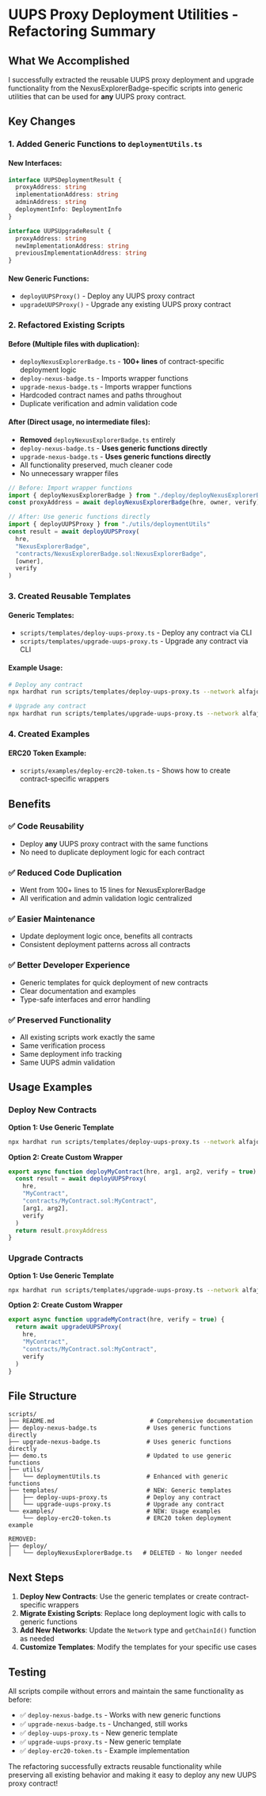 # UUPS Proxy Deployment Utilities - Refactoring Summary

## What We Accomplished

I successfully extracted the reusable UUPS proxy deployment and upgrade functionality from the NexusExplorerBadge-specific scripts into generic utilities that can be used for **any** UUPS proxy contract.

## Key Changes

### 1. Added Generic Functions to `deploymentUtils.ts`

#### New Interfaces:

```typescript
interface UUPSDeploymentResult {
  proxyAddress: string
  implementationAddress: string
  adminAddress: string
  deploymentInfo: DeploymentInfo
}

interface UUPSUpgradeResult {
  proxyAddress: string
  newImplementationAddress: string
  previousImplementationAddress: string
}
```

#### New Generic Functions:

- `deployUUPSProxy()` - Deploy any UUPS proxy contract
- `upgradeUUPSProxy()` - Upgrade any existing UUPS proxy contract

### 2. Refactored Existing Scripts

#### Before (Multiple files with duplication):

- `deployNexusExplorerBadge.ts` - **100+ lines** of contract-specific deployment logic
- `deploy-nexus-badge.ts` - Imports wrapper functions
- `upgrade-nexus-badge.ts` - Imports wrapper functions
- Hardcoded contract names and paths throughout
- Duplicate verification and admin validation code

#### After (Direct usage, no intermediate files):

- **Removed** `deployNexusExplorerBadge.ts` entirely
- `deploy-nexus-badge.ts` - **Uses generic functions directly**
- `upgrade-nexus-badge.ts` - **Uses generic functions directly**
- All functionality preserved, much cleaner code
- No unnecessary wrapper files

```typescript
// Before: Import wrapper functions
import { deployNexusExplorerBadge } from "./deploy/deployNexusExplorerBadge"
const proxyAddress = await deployNexusExplorerBadge(hre, owner, verify)

// After: Use generic functions directly
import { deployUUPSProxy } from "./utils/deploymentUtils"
const result = await deployUUPSProxy(
  hre,
  "NexusExplorerBadge",
  "contracts/NexusExplorerBadge.sol:NexusExplorerBadge",
  [owner],
  verify
)
```

### 3. Created Reusable Templates

#### Generic Templates:

- `scripts/templates/deploy-uups-proxy.ts` - Deploy any contract via CLI
- `scripts/templates/upgrade-uups-proxy.ts` - Upgrade any contract via CLI

#### Example Usage:

```bash
# Deploy any contract
npx hardhat run scripts/templates/deploy-uups-proxy.ts --network alfajores --contract MyToken --args "TokenName,TKN,1000000"

# Upgrade any contract
npx hardhat run scripts/templates/upgrade-uups-proxy.ts --network alfajores --contract MyToken
```

### 4. Created Examples

#### ERC20 Token Example:

- `scripts/examples/deploy-erc20-token.ts` - Shows how to create contract-specific wrappers

## Benefits

### ✅ **Code Reusability**

- Deploy **any** UUPS proxy contract with the same functions
- No need to duplicate deployment logic for each contract

### ✅ **Reduced Code Duplication**

- Went from 100+ lines to 15 lines for NexusExplorerBadge
- All verification and admin validation logic centralized

### ✅ **Easier Maintenance**

- Update deployment logic once, benefits all contracts
- Consistent deployment patterns across all contracts

### ✅ **Better Developer Experience**

- Generic templates for quick deployment of new contracts
- Clear documentation and examples
- Type-safe interfaces and error handling

### ✅ **Preserved Functionality**

- All existing scripts work exactly the same
- Same verification process
- Same deployment info tracking
- Same UUPS admin validation

## Usage Examples

### Deploy New Contracts

**Option 1: Use Generic Template**

```bash
npx hardhat run scripts/templates/deploy-uups-proxy.ts --network alfajores --contract MyContract --args "arg1,arg2"
```

**Option 2: Create Custom Wrapper**

```typescript
export async function deployMyContract(hre, arg1, arg2, verify = true) {
  const result = await deployUUPSProxy(
    hre,
    "MyContract",
    "contracts/MyContract.sol:MyContract",
    [arg1, arg2],
    verify
  )
  return result.proxyAddress
}
```

### Upgrade Contracts

**Option 1: Use Generic Template**

```bash
npx hardhat run scripts/templates/upgrade-uups-proxy.ts --network alfajores --contract MyContract
```

**Option 2: Create Custom Wrapper**

```typescript
export async function upgradeMyContract(hre, verify = true) {
  return await upgradeUUPSProxy(
    hre,
    "MyContract",
    "contracts/MyContract.sol:MyContract",
    verify
  )
}
```

## File Structure

```
scripts/
├── README.md                           # Comprehensive documentation
├── deploy-nexus-badge.ts              # Uses generic functions directly
├── upgrade-nexus-badge.ts             # Uses generic functions directly
├── demo.ts                            # Updated to use generic functions
├── utils/
│   └── deploymentUtils.ts             # Enhanced with generic functions
├── templates/                         # NEW: Generic templates
│   ├── deploy-uups-proxy.ts           # Deploy any contract
│   └── upgrade-uups-proxy.ts          # Upgrade any contract
└── examples/                          # NEW: Usage examples
    └── deploy-erc20-token.ts          # ERC20 token deployment example

REMOVED:
├── deploy/
│   └── deployNexusExplorerBadge.ts   # DELETED - No longer needed
```

## Next Steps

1. **Deploy New Contracts**: Use the generic templates or create contract-specific wrappers
2. **Migrate Existing Scripts**: Replace long deployment logic with calls to generic functions
3. **Add New Networks**: Update the `Network` type and `getChainId()` function as needed
4. **Customize Templates**: Modify the templates for your specific use cases

## Testing

All scripts compile without errors and maintain the same functionality as before:

- ✅ `deploy-nexus-badge.ts` - Works with new generic functions
- ✅ `upgrade-nexus-badge.ts` - Unchanged, still works
- ✅ `deploy-uups-proxy.ts` - New generic template
- ✅ `upgrade-uups-proxy.ts` - New generic template
- ✅ `deploy-erc20-token.ts` - Example implementation

The refactoring successfully extracts reusable functionality while preserving all existing behavior and making it easy to deploy any new UUPS proxy contract!
